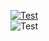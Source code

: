 [![Test](https://github-readme-stats.vercel.app/api/wakatime?username=voidpro&layout=compact)](https://wakatime.com/@voidpro)<br>
![Test](https://github-readme-stats.vercel.app/api/top-langs/?username=voidpro-dev&layout=compact)
